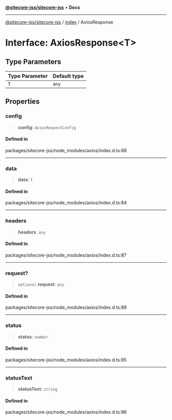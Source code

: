 [**@sitecore-jss/sitecore-jss**](../../README.md) • **Docs**

***

[@sitecore-jss/sitecore-jss](../../README.md) / [index](../README.md) / AxiosResponse

# Interface: AxiosResponse\<T\>

## Type Parameters

| Type Parameter | Default type |
| ------ | ------ |
| `T` | `any` |

## Properties

### config

> **config**: `AxiosRequestConfig`

#### Defined in

packages/sitecore-jss/node\_modules/axios/index.d.ts:88

***

### data

> **data**: `T`

#### Defined in

packages/sitecore-jss/node\_modules/axios/index.d.ts:84

***

### headers

> **headers**: `any`

#### Defined in

packages/sitecore-jss/node\_modules/axios/index.d.ts:87

***

### request?

> `optional` **request**: `any`

#### Defined in

packages/sitecore-jss/node\_modules/axios/index.d.ts:89

***

### status

> **status**: `number`

#### Defined in

packages/sitecore-jss/node\_modules/axios/index.d.ts:85

***

### statusText

> **statusText**: `string`

#### Defined in

packages/sitecore-jss/node\_modules/axios/index.d.ts:86
